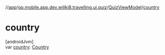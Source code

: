 //[app](../../../index.md)/[op.mobile.app.dev.willkj8.travelling.ui.quiz](../index.md)/[QuizViewModel](index.md)/[country](country.md)

# country

[androidJvm]\
var [country](country.md): [Country](../../op.mobile.app.dev.willkj8.travelling.model/-country/index.md)
